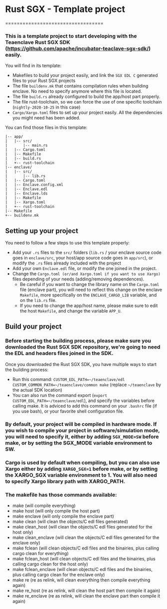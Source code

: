 # Rust SGX - Template project
==================================

### This is a template project to start developing with the Teaenclave Rust SGX SDK (https://github.com/apache/incubator-teaclave-sgx-sdk/) easily.

You will find in its template:
- Makefiles to build your project easily, and link the ```SGX EDL C``` generated files to your Rust SGX projects
- The file ```buildenv.mk``` that contains compilation rules when building enclave. No need to specify anymore where this file is located.
- The file ```build.rs``` already configured to build the app/host part properly.
- The file rust-toolchain, so we can force the use of one specific toolchain (```nightly-2020-10-25``` in this case)
- ```Cargo/Xargo.toml``` files to set up your project easily. All the dependencies you might need has been added.

You can find those files in this template: 

```
|-- app/
|   |-- src/
|       |-- main.rs
|   |-- Cargo.toml
|   |-- Makefile
|   |-- build.rs
|   +-- rust-toolchain
|-- enclave/
|   |-- src/
|       |-- lib.rs
|   |-- Cargo.toml
|   |-- Enclave.config.xml
|   |-- Enclave.edl
|   |-- Enclave.lds
|   |-- Makefile
|   |-- Xargo.toml
|   +-- rust-toolchain
|-- Makefile
+-- buildenv.mk
```

## Setting up your project

You need to follow a few steps to use this template properly:
- Add your ```.rs``` files to the ```src/``` folders (```lib.rs``` / your enclave source code goes in ```enclave/src```, your host/app source code goes in ```app/src```), or modify the ```.rs``` files already included with the project
- Add your own ```Enclave.edl``` file, or modify the one joined in the project.
- Change the ```Cargo.toml (or/and Xargo.toml if you want to use Xargo)``` files depending of your needs (adding/removing dependences). 
    - Be careful if you want to change the library name on the ```Cargo.toml``` file (enclave part), you will need to reflect this change on the enclave ```Makefile```, more specifically on the ```ENCLAVE_CARGO_LIB``` variable, and on the ```lib.rs``` file.
    - If you need to change the app/host name, please make sure to edit the host ```Makefile```, and change the variable ```APP_U```.

## Build your project

### Before starting the building process, please make sure you downloaded the Rust SGX SDK repository, we're going to need the EDL and headers files joined in the SDK.

Once you downloaded the Rust SGX SDK, you have multiple ways to start the building process: 
- Run this command: ```CUSTOM_EDL_PATH=~/teaenclave/edl CUSTOM_COMMON_PATH=~/teaenclave/common make``` (replace ```~/teaenclave``` by the actual SDK location)
- You can also run the command export (```export CUSTOM_EDL_PATH=~/teaenclave/edl```), and specify the variables before calling make. It is adviced to add this command on your ```.bashrc``` file (if you use bash), or your favorite shell configuration file.

### By default, your project will be compiled in hardware mode. If you wish to compile your project in software/simulation mode, you will need to specify it, either by adding ```SGX_MODE=SW``` before make, or by setting the SGX_MODE variable environment to SW.

### Cargo is used by default when compiling, but you can also use Xargo either by adding ```XARGO_SGX=1``` before make, or by setting the XARGO_SGX variable environment to 1. You will also need to specify Xargo library path with XARGO_PATH.

### The makefile has those commands available: 
- make (will compile everything)
- make host (will only compile the host part)
- make enclave (will only compile the enclave part)
- make clean (will clean the objects/C edl files generated)
- make clean_host (will clean the objects/C edl files generated for the host only)
- make clean_enclave (will clean the objects/C edl files generated for the enclave only)
- make fclean (will clean objects/C edl files and the binairies, plus calling cargo clean for everything)
- make fclean_host (will clean objects/C edl files and the binairies, plus calling cargo clean for the host only)
- make fclean_enclave (will clean objects/C edl files and the binairies, plus calling cargo clean for the enclave only)
- make re (re as relink, will clean everything then compile everything again)
- make re_host (re as relink, will clean the host part then compile it again)
- make re_enclave (re as relink, will clean the enclave part then compile it again)